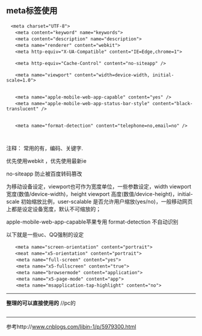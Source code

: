 
**meta标签使用**
---------------
```
　<meta charset="UTF-8">
　　<meta content="keyword" name="keywords">
　　<meta content="description" name="description">
　　<meta name="renderer" content="webkit">
　　<meta http-equiv="X-UA-Compatible" content="IE=Edge,chrome=1">

　　<meta http-equiv="Cache-Control" content="no-siteapp" />

　　<meta name="viewport" content="width=device-width, initial-scale=1.0">


　　<meta name="apple-mobile-web-app-capable" content="yes" />
　　<meta name="apple-mobile-web-app-status-bar-style" content="black-translucent" />


　　<meta name="format-detection" content="telephone=no,email=no" />



```


注释： 常用的有，编码、关键字.

优先使用webkit ，优先使用最新ie

no-siteapp 防止被百度转码篡改

为移动设备设定，viewport也可作为宽度单位，一些参数设定，width viewport 宽度(数值/device-width)，height viewport 高度(数值/device-height)，initial-scale 初始缩放比例，user-scalable 是否允许用户缩放(yes/no)，一般移动网页上都是设定设备宽度，默认不可缩放的；

apple-mobile-web-app-capable苹果专用
format-detection 不自动识别

以下就是一些uc、QQ强制的设定
```
　　<meta name="screen-orientation" content="portrait">
　　<meat name="x5-orientation" content="portrait">
　  <meta name="full-screen" content="yes">
　  <meta name="x5-fullscreen" content="true">
　  <meta name="browsermode" content="application">
　  <meta name="x5-page-mode" content="app">
　  <meta name="msapplication-tap-highlight" content="no">

```

------------------------
**整理的可以直接使用的**
//pc的
```

```

--------------

参考http://www.cnblogs.com/libin-1/p/5979300.html
